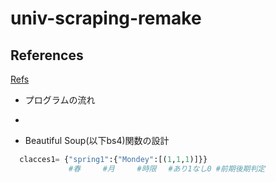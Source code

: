 # univ-scraping-remake

## References  
[Refs](https://docs.djangoproject.com/ja/2.2/intro/tutorial01/)

- プログラムの流れ


-


- Beautiful Soup(以下bs4)関数の設計

```python
  clacces1= {"spring1":{"Mondey":[(1,1,1)]}}
             #春　　　#月　　　#時限　 #あり1なし0 #前期後期判定
```
